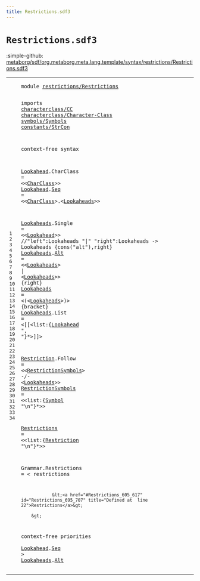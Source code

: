 ```yaml
---
title: Restrictions.sdf3
---
```


# `Restrictions.sdf3`

:simple-github: [metaborg/sdf/org.metaborg.meta.lang.template/syntax/restrictions/Restrictions.sdf3]

[metaborg/sdf/org.metaborg.meta.lang.template/syntax/restrictions/Restrictions.sdf3]: https://github.com/metaborg/sdf/blob/master/org.metaborg.meta.lang.template/syntax/restrictions/Restrictions.sdf3 "The source file on GitHub"

<div class="TemplateLang"><table class="highlighttable"><tbody><tr><td class="linenos"><div class="linenodiv"><pre><span></span>1
2
3
4
5
6
7
8
9
10
11
12
13
14
15
16
17
18
19
20
21
22
23
24
25
26
27
28
29
30
31
32
33
34
</pre></div></td>
<td class="code"><pre><code><span class="keyword">module</span> <a href="../../sdf2-core/Sdf2-Syntax.sdf3#restrictions/Restrictions_302_327" id="restrictions/Restrictions_7_32" title="Referenced at ../../sdf2-core/Sdf2-Syntax.sdf3 line 14">restrictions/Restrictions</a>
  
<span class="keyword">imports</span> <a href="../../characterclass/CC.sdf3#characterclass/CC_7_24" id="characterclass/CC_44_61" title="Defined at ../../characterclass/CC.sdf3 line 1">characterclass/CC</a> 
                <a href="../../characterclass/Character-Class.sdf3#characterclass/Character-Class_7_37" id="characterclass/Character-Class_65_95" title="Defined at ../../characterclass/Character-Class.sdf3 line 1">characterclass/Character-Class</a>
                <a href="../../symbols/Symbols.sdf3#symbols/Symbols_7_22" id="symbols/Symbols_98_113" title="Defined at ../../symbols/Symbols.sdf3 line 1">symbols/Symbols</a> 
                <a href="../../constants/StrCon.sdf3#constants/StrCon_7_23" id="constants/StrCon_117_133" title="Defined at ../../constants/StrCon.sdf3 line 1">constants/StrCon</a>

<span class="keyword">context-free syntax</span>
  
<a href="#Lookahead_748_757" id="Lookahead_158_167" title="Referenced at  line 33">Lookahead</a>.<span class="cons_Constructor"><span id="CharClass_168_177" title="Not referenced locally or via imports">CharClass</span></span> = &lt;&lt;<a href="../../characterclass/Character-Class.sdf3#CharClass_456_465" id="CharClass_182_191" title="Defined at ../../characterclass/Character-Class.sdf3 line 17, 18, 20, 22, 24, 25">CharClass</a>&gt;&gt;
<a href="#Lookahead_748_757" id="Lookahead_194_203" title="Referenced at  line 33">Lookahead</a>.<span class="cons_Constructor"><a href="#Seq_758_761" id="Seq_204_207" title="Referenced at  line 33">Seq</a></span> = &lt;&lt;<a href="../../characterclass/Character-Class.sdf3#CharClass_456_465" id="CharClass_212_221" title="Defined at ../../characterclass/Character-Class.sdf3 line 17, 18, 20, 22, 24, 25">CharClass</a>&gt;<span class="cons_String">.</span>&lt;<a href="#Lookaheads_240_250" id="Lookaheads_224_234" title="Defined at  line 13, 15, 16, 17">Lookaheads</a>&gt;&gt;  

<a href="#Lookaheads_769_779" id="Lookaheads_240_250" title="Referenced at  line 34; ../../TemplateLang.sdf3 line 37">Lookaheads</a>.<span class="cons_Constructor"><span id="Single_251_257" title="Not referenced locally or via imports">Single</span></span> = &lt;&lt;<a href="#Lookahead_158_167" id="Lookahead_262_271" title="Defined at  line 10, 11">Lookahead</a>&gt;&gt;
<span class="layout">//"left":Lookaheads "|" "right":Lookaheads -&gt; Lookaheads  {cons("alt"),right}</span>
<a href="#Lookaheads_769_779" id="Lookaheads_352_362" title="Referenced at  line 34; ../../TemplateLang.sdf3 line 37">Lookaheads</a>.<span class="cons_Constructor"><a href="#Alt_780_783" id="Alt_363_366" title="Referenced at  line 34">Alt</a></span> = &lt;&lt;<a href="#Lookaheads_240_250" id="Lookaheads_371_381" title="Defined at  line 13, 15, 16, 17">Lookaheads</a>&gt; <span class="cons_String">|</span> &lt;<a href="#Lookaheads_240_250" id="Lookaheads_386_396" title="Defined at  line 13, 15, 16, 17">Lookaheads</a>&gt;&gt; {<span class="keyword">right</span>}
<a href="#Lookaheads_769_779" id="Lookaheads_407_417" title="Referenced at  line 34; ../../TemplateLang.sdf3 line 37">Lookaheads</a> = &lt;<span class="cons_String">(</span>&lt;<a href="#Lookaheads_240_250" id="Lookaheads_423_433" title="Defined at  line 13, 15, 16, 17">Lookaheads</a>&gt;<span class="cons_String">)</span>&gt; {<span class="keyword">bracket</span>}
<a href="#Lookaheads_769_779" id="Lookaheads_447_457" title="Referenced at  line 34; ../../TemplateLang.sdf3 line 37">Lookaheads</a>.<span class="cons_Constructor"><span id="List_458_462" title="Not referenced locally or via imports">List</span></span> = &lt;<span class="cons_String">[[</span>&lt;<span id="list_469_473" title="Not referenced locally or via imports">list</span>:{<a href="#Lookahead_158_167" id="Lookahead_475_484" title="Defined at  line 10, 11">Lookahead</a> <span class="cons_Lit">", "</span>}*&gt;<span class="cons_String">]]</span>&gt;

<a href="#Restriction_628_639" id="Restriction_497_508" title="Referenced at  line 22">Restriction</a>.<span class="cons_Constructor"><span id="Follow_509_515" title="Not referenced locally or via imports">Follow</span></span> = &lt;&lt;<a href="#RestrictionSymbols_558_576" id="RestrictionSymbols_520_538" title="Defined at  line 20">RestrictionSymbols</a>&gt; <span class="cons_String">-/-</span> &lt;<a href="#Lookaheads_240_250" id="Lookaheads_545_555" title="Defined at  line 13, 15, 16, 17">Lookaheads</a>&gt;&gt;
<a href="#RestrictionSymbols_520_538" id="RestrictionSymbols_558_576" title="Referenced at  line 19">RestrictionSymbols</a> = &lt;&lt;<span id="list_581_585" title="Not referenced locally or via imports">list</span>:{<a href="../../symbols/Symbols.sdf3#Symbol_71_77" id="Symbol_587_593" title="Defined at ../../symbols/Symbols.sdf3 line 7">Symbol</a> <span class="cons_Lit">"\n"</span>}*&gt;&gt;
 
<a href="#Restrictions_695_707" id="Restrictions_605_617" title="Referenced at  line 27; ../../sdf2-core/Sdf2-Syntax.sdf3 line 47">Restrictions</a> = &lt;&lt;<span id="list_622_626" title="Not referenced locally or via imports">list</span>:{<a href="#Restriction_497_508" id="Restriction_628_639" title="Defined at  line 19">Restriction</a> <span class="cons_Lit">"\n"</span>}*&gt;&gt;
 
<span id="Grammar_651_658" title="Not referenced locally or via imports">Grammar</span>.<span class="cons_Constructor"><span id="Restrictions_659_671" title="Not referenced locally or via imports">Restrictions</span></span> = &lt;
        <span class="cons_String">restrictions</span>
        
                &lt;<a href="#Restrictions_605_617" id="Restrictions_695_707" title="Defined at  line 22">Restrictions</a>&gt;
        
        &gt;


<span class="keyword">context-free priorities</span>    
    <a href="#Lookahead_158_167" id="Lookahead_748_757" title="Defined at  line 10, 11">Lookahead</a>.<span class="cons_Constructor"><a href="#Seq_204_207" id="Seq_758_761" title="Defined at  line 11">Seq</a></span> &gt; 
    <a href="#Lookaheads_240_250" id="Lookaheads_769_779" title="Defined at  line 13, 15, 16, 17">Lookaheads</a>.<span class="cons_Constructor"><a href="#Alt_363_366" id="Alt_780_783" title="Defined at  line 15">Alt</a></span>
</code></pre></td></tr></tbody></table></div>